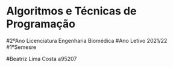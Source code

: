 # Algoritmos e Técnicas de Programação
#2ºAno Licenciatura Engenharia Biomédica
#Ano Letivo 2021/22
#1ºSemesre


#Beatriz Lima Costa a95207
